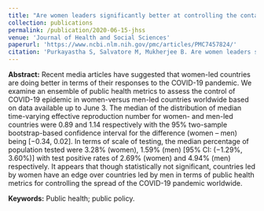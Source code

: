 ```yaml
---
title: "Are women leaders significantly better at controlling the contagion during the COVID-19 pandemic?"
collection: publications
permalink: /publication/2020-06-15-jhss
venue: 'Journal of Health and Social Sciences'
paperurl: 'https://www.ncbi.nlm.nih.gov/pmc/articles/PMC7457824/'
citation: 'Purkayastha S, Salvatore M, Mukherjee B. Are women leaders significantly better at controlling the contagion during the COVID-19 pandemic? J Health Soc Sci. 2020 Jun;5(2):231-240. PMID: 32875269; PMCID: PMC7457824.'
---
```


**Abstract:** Recent media articles have suggested that women-led countries are doing better in terms of their responses to the COVID-19 pandemic. We examine an ensemble of public health metrics to assess the control of COVID-19 epidemic in women-versus men-led countries worldwide based on data available up to June 3. The median of the distribution of median time-varying effective reproduction number for women- and men-led countries were 0.89 and 1.14 respectively with the 95% two-sample bootstrap-based confidence interval for the difference (women – men) being [−0.34, 0.02]. In terms of scale of testing, the median percentage of population tested were 3.28% (women), 1.59% (men) [95% CI: (−1.29%, 3.60%)] with test positive rates of 2.69% (women) and 4.94% (men) respectively. It appears that though statistically not significant, countries led by women have an edge over countries led by men in terms of public health metrics for controlling the spread of the COVID-19 pandemic worldwide.

**Keywords:** Public health; public policy.
